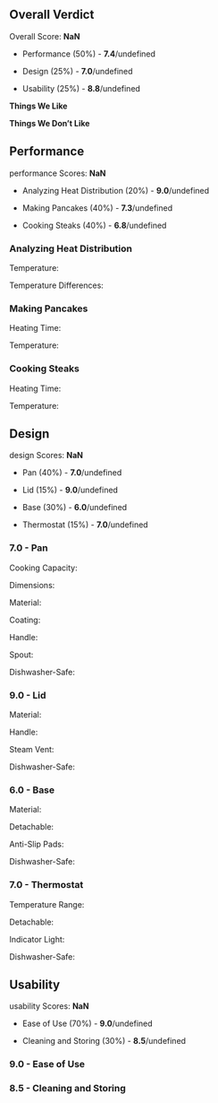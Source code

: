 Overall Verdict
---------------

Overall Score: **NaN**

*   Performance (50%) - **7.4**/undefined
    
*   Design (25%) - **7.0**/undefined
    
*   Usability (25%) - **8.8**/undefined
    

**Things We Like**

**Things We Don’t Like**

Performance
-----------

performance Scores: **NaN**

*   Analyzing Heat Distribution (20%) - **9.0**/undefined
    
*   Making Pancakes (40%) - **7.3**/undefined
    
*   Cooking Steaks (40%) - **6.8**/undefined
    

### Analyzing Heat Distribution

Temperature:

Temperature Differences:

### Making Pancakes

Heating Time:

Temperature:

### Cooking Steaks

Heating Time:

Temperature:

Design
------

design Scores: **NaN**

*   Pan (40%) - **7.0**/undefined
    
*   Lid (15%) - **9.0**/undefined
    
*   Base (30%) - **6.0**/undefined
    
*   Thermostat (15%) - **7.0**/undefined
    

### 7.0 - Pan

Cooking Capacity:

Dimensions:

Material:

Coating:

Handle:

Spout:

Dishwasher-Safe:

### 9.0 - Lid

Material:

Handle:

Steam Vent:

Dishwasher-Safe:

### 6.0 - Base

Material:

Detachable:

Anti-Slip Pads:

Dishwasher-Safe:

### 7.0 - Thermostat

Temperature Range:

Detachable:

Indicator Light:

Dishwasher-Safe:

Usability
---------

usability Scores: **NaN**

*   Ease of Use (70%) - **9.0**/undefined
    
*   Cleaning and Storing (30%) - **8.5**/undefined
    

### 9.0 - Ease of Use

### 8.5 - Cleaning and Storing
